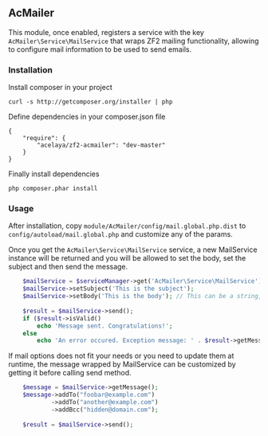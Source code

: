 ## AcMailer

This module, once enabled, registers a service with the key `AcMailer\Service\MailService` that wraps ZF2 mailing functionality, allowing to configure mail information to be used to send emails.

### Installation

Install composer in your project

	curl -s http://getcomposer.org/installer | php
	
Define dependencies in your composer.json file

	{
    	"require": {
	        "acelaya/zf2-acmailer": "dev-master"
	    }
	}
	
Finally install dependencies

	php composer.phar install

### Usage

After installation, copy `module/AcMailer/config/mail.global.php.dist` to `config/autoload/mail.global.php` and customize any of the params.

Once you get the `AcMailer\Service\MailService` service, a new MailService instance will be returned and you will be allowed to set the body, set the subject and then send the message.

```php
	$mailService = $serviceManager->get('AcMailer\Service\MailService');
	$mailService->setSubject('This is the subject');
	$mailService->setBody('This is the body'); // This can be a string, HTML or even a zend\Mime\Message or a Zend\Mime\Part
	
	$result = $mailService->send();
	if ($result->isValid() 
		echo 'Message sent. Congratulations!';
	else
		echo 'An error occured. Exception message: ' . $result->getMessage();
```

If mail options does not fit your needs or you need to update them at runtime, the message wrapped by MailService can be customized by getting it before calling send method.

```php
	$message = $mailService->getMessage();
	$message->addTo("foobar@example.com")
			->addTo("another@example.com")
			->addBcc("hidden@domain.com");
			
	$result = $mailService->send();
```